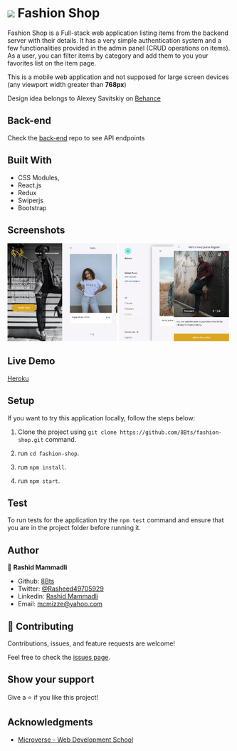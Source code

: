 # <img src="./public/favicon.ico" width="30px"> Fashion Shop

  Fashion Shop is a Full-stack web application listing items from the backend server with their details.
  It has a very simple authentication system and a few functionalities provided in the admin panel (CRUD operations on items). 
  As a user, you can filter items by category and add them to you your favorites list on the item page.

  This is a mobile web application and not supposed for large screen devices (any viewport width greater than __768px__)

  Design idea belongs to Alexey Savitskiy on [Behance](https://www.behance.net/gallery/37706679/Circle-(Landing-page-Dashboard-Mobile-App))
  
## Back-end

Check the [back-end](https://github.com/8Bts/fashion-shop-api) repo to see API endpoints


## Built With 

- CSS Modules,
- React.js
- Redux
- Swiperjs
- Bootstrap


## Screenshots

<img src="./screenshots/screenshot-1.png" width="24.5%"><img src="./screenshots/screenshot-2.png" width="24.5%">
<img src="./screenshots/screenshot-3.png" width="24.5%"><img src="./screenshots/screenshot-4.png" width="24.5%">

## Live Demo

[Heroku](https://fashion-shop-front.herokuapp.com/)

## Setup

  If you want to try this application locally, follow the steps below:

  1. Clone the project using `git clone https://github.com/8Bts/fashion-shop.git` command.

  2. run `cd fashion-shop`.

  3. run `npm install`.

  4. run `npm start`.

## Test

  To run tests for the application try the `npm test` command and ensure that you are in the project folder before running it. 

## Author

👤 **Rashid Mammadli**

- Github: [8Bts](https://github.com/8Bts)
- Twitter: [@Rasheed49705929](https://twitter.com/Rasheed49705929)
- Linkedin: [Rashid Mammadli](https://www.linkedin.com/in/rashidmammadli/)
- Email: mcmizze@yahoo.com


## 🤝 Contributing

Contributions, issues, and feature requests are welcome!

Feel free to check the <a href="https://github.com/8Bts/fashion-shop.git/issues" target="_blank">issues page</a>.

## Show your support

Give a ⭐️ if you like this project!

## Acknowledgments

- [Microverse - Web Development School](https://www.microverse.org/)
